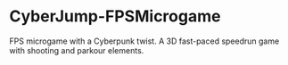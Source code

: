 # CyberJump-FPSMicrogame
FPS microgame with a Cyberpunk twist. A 3D fast-paced speedrun game with shooting and parkour elements.
